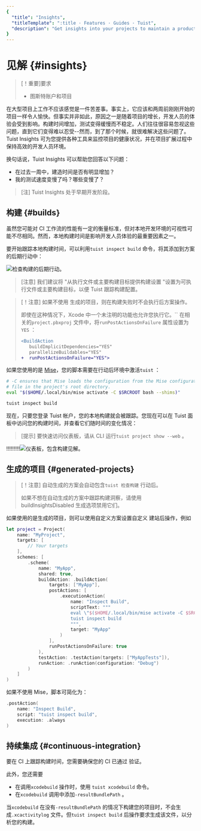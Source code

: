 ```yaml
---
{
  "title": "Insights",
  "titleTemplate": ":title · Features · Guides · Tuist",
  "description": "Get insights into your projects to maintain a product developer environment."
}
---
```

# 见解 {#insights｝

> [！重要]要求
> - <LocalizedLink href="/guides/server/accounts-and-projects">图斯特账户和项目</LocalizedLink>

在大型项目上工作不应该感觉是一件苦差事。事实上，它应该和两周前刚刚开始的项目一样令人愉快。但事实并非如此，原因之一是随着项目的增长，开发人员的体验会受到影响。构建时间增加，测试变得缓慢而不稳定。人们往往很容易忽视这些问题，直到它们变得难以忍受--然而，到了那个时候，就很难解决这些问题了。Tuist
Insights 可为您提供各种工具来监控项目的健康状况，并在项目扩展过程中保持高效的开发人员环境。

换句话说，Tuist Insights 可以帮助您回答以下问题：
- 在过去一周中，建造时间是否有明显增加？
- 我的测试速度变慢了吗？哪些变慢了？

> [注] Tuist Insights 处于早期开发阶段。

## 构建 {#builds｝

虽然您可能对 CI 工作流的性能有一定的衡量标准，但对本地开发环境的可视性可能不尽相同。然而，本地构建时间是影响开发人员体验的最重要因素之一。

要开始跟踪本地构建时间，可以利用`tuist inspect build` 命令，将其添加到方案的后期行动中：

![检查构建的后期行动](/images/guides/features/insights/inspect-build-scheme-post-action.png)。

> [注意] 我们建议将 "从执行文件或主要构建目标提供构建设置 "设置为可执行文件或主要构建目标，以便 Tuist 跟踪构建配置。

> [！注意] 如果不使用 <LocalizedLink href="/guides/features/projects">
> 生成的项目</LocalizedLink>，则在构建失败时不会执行后方案操作。
> 
> 即使在这种情况下，Xcode 中一个未注明的功能也允许您执行它。`` 在相关的`project.pbxproj`
> 文件中，将`runPostActionsOnFailure` 属性设置为`YES` ：
> 
> ```diff
> <BuildAction
>    buildImplicitDependencies="YES"
>    parallelizeBuildables="YES"
> +  runPostActionsOnFailure="YES">
> ```

如果您使用的是 [Mise](https://mise.jdx.dev/)，您的脚本需要在行动后环境中激活`tuist` ：
```sh
# -C ensures that Mise loads the configuration from the Mise configuration
# file in the project's root directory.
eval "$($HOME/.local/bin/mise activate -C $SRCROOT bash --shims)"

tuist inspect build
```


现在，只要您登录 Tuist 帐户，您的本地构建就会被跟踪。您现在可以在 Tuist 面板中访问您的构建时间，并查看它们随时间的变化情况：


> [提示] 要快速访问仪表板，请从 CLI 运行`tuist project show --web` 。

!!!!!!!!!![仪表板，包含构建见解](/images/guides/features/insights/builds-dashboard.png)。

## 生成的项目 {#generated-projects}

> [！注意] 自动生成的方案会自动包含`tuist 检查构建` 行动后。
> 
> 如果不想在自动生成的方案中跟踪构建洞察，请使用
> <LocalizedLink href="references/project-description/structs/tuist.generationoptions#buildinsightsdisabled">buildInsightsDisabled</LocalizedLink>
> 生成选项禁用它们。

如果使用的是生成的项目，则可以使用自定义方案设置自定义
<LocalizedLink href="references/project-description/structs/buildaction#postactions">
建站后操作</LocalizedLink>，例如

```swift
let project = Project(
    name: "MyProject",
    targets: [
        // Your targets
    ],
    schemes: [
        .scheme(
            name: "MyApp",
            shared: true,
            buildAction: .buildAction(
                targets: ["MyApp"],
                postActions: [
                    .executionAction(
                        name: "Inspect Build",
                        scriptText: """
                        eval \"$($HOME/.local/bin/mise activate -C $SRCROOT bash --shims)\"
                        tuist inspect build
                        """,
                        target: "MyApp"
                    )
                ],
                runPostActionsOnFailure: true
            ),
            testAction: .testAction(targets: ["MyAppTests"]),
            runAction: .runAction(configuration: "Debug")
        )
    ]
)
```

如果不使用 Mise，脚本可简化为：

```swift
.postAction(
    name: "Inspect Build",
    script: "tuist inspect build",
    execution: .always
)
```

## 持续集成 {#continuous-integration｝

要在 CI 上跟踪构建时间，您需要确保您的 CI 已通过
<LocalizedLink href="/guides/integrations/continuous-integration#authentication">
验证</LocalizedLink>。

此外，您还需要
- 在调用`xcodebuild` 操作时，使用
  <LocalizedLink href="/cli/xcodebuild#tuist-xcodebuild">`tuist
  xcodebuild`</LocalizedLink> 命令。
- 在`xcodebuild` 调用中添加`-resultBundlePath` 。

当`xcodebuild` 在没有`-resultBundlePath` 的情况下构建您的项目时，不会生成`.xcactivitylog` 文件。但`tuist
inspect build` 后操作要求生成该文件，以分析您的构建。

